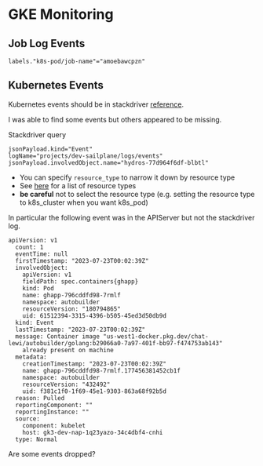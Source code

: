 # GKE Monitoring

## Job Log Events

```
labels."k8s-pod/job-name"="amoebawcpzn"
```
## Kubernetes Events

Kubernetes events should be in stackdriver [reference](https://pwittrock.github.io/docs/tasks/debug-application-cluster/events-stackdriver/#user-guide).

I was able to find some events but others appeared
to be missing.

Stackdriver query

```
jsonPayload.kind="Event"
logName="projects/dev-sailplane/logs/events"
jsonPayload.involvedObject.name="hydros-77d964f6df-blbtl"
```

* You can specify `resource_type` to narrow it down by resource type
* See [here](https://cloud.google.com/kubernetes-engine/docs/how-to/view-logs#:~:text=Accessing%20your%20logs,-You%20can%20access&text=From%20the%20Google%20Cloud%20console,queries%20for%20your%20cluster%20logs.) for a list
of resource types
* **be careful** not to select the resource type (e.g. setting the resource type to k8s_cluster when you 
  want k8s_pod)


In particular the following event was in the APIServer but not the stackdriver log.

```
apiVersion: v1
  count: 1
  eventTime: null
  firstTimestamp: "2023-07-23T00:02:39Z"
  involvedObject:
    apiVersion: v1
    fieldPath: spec.containers{ghapp}
    kind: Pod
    name: ghapp-796cddfd98-7rmlf
    namespace: autobuilder
    resourceVersion: "180794865"
    uid: 61512394-3315-4396-b505-45ed3d50db9d
  kind: Event
  lastTimestamp: "2023-07-23T00:02:39Z"
  message: Container image "us-west1-docker.pkg.dev/chat-lewi/autobuilder/golang:b29066a0-7a97-401f-bb97-f474753ab143"
    already present on machine
  metadata:
    creationTimestamp: "2023-07-23T00:02:39Z"
    name: ghapp-796cddfd98-7rmlf.177456381452cb1f
    namespace: autobuilder
    resourceVersion: "432492"
    uid: f381c1f0-1f69-45e1-9303-863a68f92b5d
  reason: Pulled
  reportingComponent: ""
  reportingInstance: ""
  source:
    component: kubelet
    host: gk3-dev-nap-1q23yazo-34c4dbf4-cnhi
  type: Normal
```

Are some events dropped? 